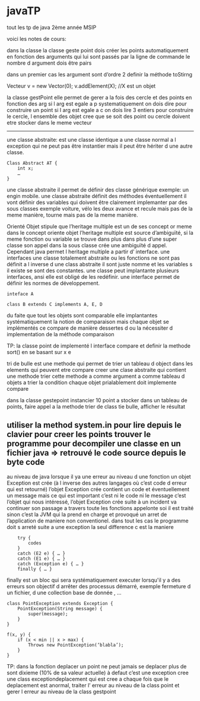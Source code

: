# javaTP
tout les tp de java 2ème année MSIP

voici les notes de cours:
	
dans la classe la classe geste point dois créer les points automatiquement en fonction des arguments qui lui sont passés par la ligne de commande le nombre d argument dois être pairs

dans un premier cas les argument sont d’ordre 2
definir la méthode toStirng 

Vecteur v = new Vector(0);
v.addElement(X);  //X est un objet


la classe gestPoint elle permet de gerer a la fois des cercle et des points en fonction des arg
si l arg est egale a p systematiquement on dois dire pour construire un point si l arg est egale a c on dois lire 3 entiers pour construire le cercle, l ensemble des objet cree que se soit des point ou cercle doivent etre stocker dans le meme vecteur

------------------------------------------------------------------------------------------------------
une classe abstraite: est une classe identique a une classe normal a l exception qui ne peut pas être instantier mais il peut être hériter d une autre classe.
```
Class Abstract AT {
	int x;
	…
}
```
une classe abstraite il permet de définir des classe générique exemple:
un engin mobile.
une classe abstraite définit des méthodes éventuellement il vont définir des variables qui doivent être clairement implemanter par des sous classes
exemple voiture, vélo les deux avance et recule mais pas de la meme manière, tourne mais pas de la meme manière.

Orienté Objet stipule que l’heritage multiple est un de ses concept or meme dans le concept oriente objet l’heritage multiple est source d’ambiguïté, si la meme fonction ou variable se trouve dans plus dans plus d’une super classe son appel dans la sous classe crée une ambiguïté d appel. Cependant java permet l heritage multiple a partir d’ interface.
une interfaces une classe totalement abstraite ou les fonctions ne sont pas définit a l inverse d une class abstraite il sont juste nomme et les variables s il existe se sont des constantes.
une classe peut implantante plusieurs interfaces, ansi elle est obligé de les redéfinir. une interface permet de définir les normes de développement.
```
inteface A

class B extends C implements A, E, D
```

du faite que tout les objets sont comparable elle implantantes systématiquement la notion de comparaison mais chaque objet se implémentés ce compare de manière dessertes d ou la nécessiter d implementation de la méthode comparaison 

TP:
la classe point de implementé l interface compare et definir la methode sort() en se basant sur x e

tri de bulle est une methode qui permet de trier un tableau d object  dans les elements qui peuvent etre compare
creer une clase abstraite qui contient une methode trier cette methode a comme argument a comme tableau d objets a trier
la condition chaque objet prialablement doit implemente compare

dans la classe gestepoint instancier 10 point a stocker dans un tableau de points, faire appel a la methode trier de class tie bulle, afficher le résultat

utiliser la method system.in pour lire depuis le clavier pour creer les points
trouver le programme pour decompiler une classe en un fichier java => retrouvé le code source depuis le byte code
------------------------------------------------------------------------------------------------------
au niveau de java lorsque il ya une erreur au niveau d une fonction un objet Exception est crée (à l inverse des autres langages où c’est code d erreur qui est retourné) l’objet Exception crée contient un code et éventuellement un message mais ce qui est important c’est ni le code ni le message c’est l’objet qui nous intéressé, l’objet Exception crée suite à un incident va continuer son passage a travers toute les fonctions appelonte soi il est traité sinon c’est la JVM qui la prend en charge et provoqué un arret de l’application de maniere non conventionel.
dans tout les cas le programme doit s arreté suite a une exception la seul difference c est la maniere

```
	try {
		codes
	}
	catch (E2 e) { … }
	catch (E1 e) { … }
	catch (Exception e) { … }
	finally { … }
 ```

finally est un bloc qui sera systématiquement executer lorsqu'il y a des erreurs son objectif d arrêter des processus démarré, exemple fermeture d un fichier, d une collection base de donnée , …

	class PointException extends Exception {
		PointException(String message) {
			super(message);
		}
	}

	f(x, y) {
		if (x < min || x > max) {
			Throws new PointException(‘blabla’);
		}
	}

TP: dans la fonction deplacer un point ne peut jamais se deplacer plus de sont dixieme (10% de sa valeur actuelle)
à defaut c’est une exception
cree une class exceptiondeplacement qui est cree a chaque fois que le deplacement est anormal, traiter l’ erreur au niveau de la class point et gerer l erreur au niveau de la class gestpoint
